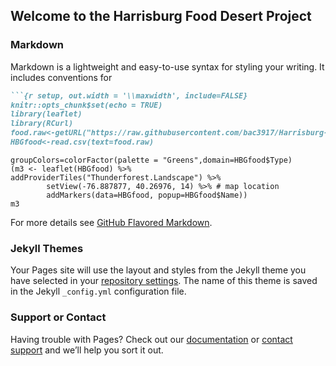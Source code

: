 ## Welcome to the Harrisburg Food Desert Project


### Markdown

Markdown is a lightweight and easy-to-use syntax for styling your writing. It includes conventions for

```markdown
```{r setup, out.width = '\\maxwidth', include=FALSE}
knitr::opts_chunk$set(echo = TRUE)
library(leaflet)
library(RCurl)
food.raw<-getURL("https://raw.githubusercontent.com/bac3917/Harrisburg-Food/master/HarrisburgFood090216.csv")
HBGfood<-read.csv(text=food.raw)

```


```{r leaflet, echo=FALSE}
groupColors=colorFactor(palette = "Greens",domain=HBGfood$Type)
(m3 <- leaflet(HBGfood) %>% addProviderTiles("Thunderforest.Landscape") %>% 
        setView(-76.887877, 40.26976, 14) %>% # map location
        addMarkers(data=HBGfood, popup=HBGfood$Name))
m3

```

For more details see [GitHub Flavored Markdown](https://guides.github.com/features/mastering-markdown/).

### Jekyll Themes

Your Pages site will use the layout and styles from the Jekyll theme you have selected in your [repository settings](https://github.com/bac3917/Harrisburg-Food/settings). The name of this theme is saved in the Jekyll `_config.yml` configuration file.

### Support or Contact

Having trouble with Pages? Check out our [documentation](https://help.github.com/categories/github-pages-basics/) or [contact support](https://github.com/contact) and we’ll help you sort it out.
